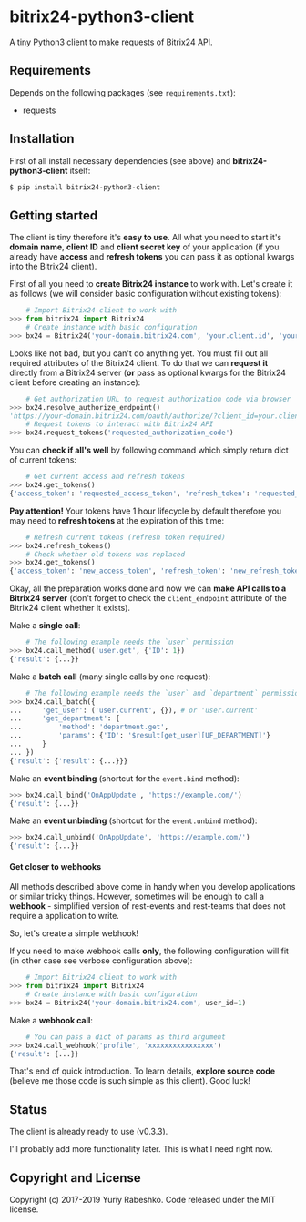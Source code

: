 # bitrix24-python3-client
A tiny Python3 client to make requests of Bitrix24 API.

## Requirements
Depends on the following packages (see `requirements.txt`):
- requests

## Installation
First of all install necessary dependencies (see above) and **bitrix24-python3-client** itself:

```bash
$ pip install bitrix24-python3-client
```

## Getting started

The client is tiny therefore it's **easy to use**. All what you need to start it's **domain name**, **client ID** and **client secret key** of your application (if you already have **access** and **refresh tokens** you can pass it as optional kwargs into the Bitrix24 client).  

First of all you need to **create Bitrix24 instance** to work with. Let's create it as follows (we will consider basic configuration without existing tokens):

```python
    # Import Bitrix24 client to work with
>>> from bitrix24 import Bitrix24
    # Create instance with basic configuration
>>> bx24 = Bitrix24('your-domain.bitrix24.com', 'your.client.id', 'your_client_secret')
```

Looks like not bad, but you can't do anything yet. You must fill out all required attributes of the Bitrix24 client. To do that we can **request it** directly from a Bitrix24 server (**or** pass as optional kwargs for the Bitrix24 client before creating an instance):  

```python
    # Get authorization URL to request authorization code via browser
>>> bx24.resolve_authorize_endpoint()
'https://your-domain.bitrix24.com/oauth/authorize/?client_id=your.client.id&response_type=code'
    # Request tokens to interact with Bitrix24 API
>>> bx24.request_tokens('requested_authorization_code')
```

You can **check if all's well** by following command which simply return dict of current tokens:

```python
    # Get current access and refresh tokens
>>> bx24.get_tokens()
{'access_token': 'requested_access_token', 'refresh_token': 'requested_refresh_token'}
```

**Pay attention!** Your tokens have 1 hour lifecycle by default therefore you may need to **refresh tokens** at the expiration of this time:

```python
    # Refresh current tokens (refresh token required)
>>> bx24.refresh_tokens()
    # Check whether old tokens was replaced
>>> bx24.get_tokens()
{'access_token': 'new_access_token', 'refresh_token': 'new_refresh_token'}
```

Okay, all the preparation works done and now we can **make API calls to a Bitrix24 server** (don't forget to check the `client_endpoint` attribute of the Bitrix24 client whether it exists).

Make a **single call**:

```python
    # The following example needs the `user` permission
>>> bx24.call_method('user.get', {'ID': 1})
{'result': {...}}
```

Make a **batch call** (many single calls by one request):

```python
    # The following example needs the `user` and `department` permissions
>>> bx24.call_batch({
...     'get_user': ('user.current', {}), # or 'user.current'
...     'get_department': {
...         'method': 'department.get',
...         'params': {'ID': '$result[get_user][UF_DEPARTMENT]'}
...     }
... })
{'result': {'result': {...}}}
```

Make an **event binding** (shortcut for the `event.bind` method):

```python
>>> bx24.call_bind('OnAppUpdate', 'https://example.com/')
{'result': {...}}
```

Make an **event unbinding** (shortcut for the `event.unbind` method):

```python
>>> bx24.call_unbind('OnAppUpdate', 'https://example.com/')
{'result': {...}}
```

#### Get closer to webhooks

All methods described above come in handy when you develop applications or similar tricky things. However, sometimes will be enough to call a **webhook** - simplified version of rest-events and rest-teams that does not require a application to write.

So, let's create a simple webhook!

If you need to make webhook calls **only**, the following configuration will fit (in other case see verbose configuration above):

```python
    # Import Bitrix24 client to work with
>>> from bitrix24 import Bitrix24
    # Create instance with basic configuration
>>> bx24 = Bitrix24('your-domain.bitrix24.com', user_id=1)
```

Make a **webhook call**:

```python
    # You can pass a dict of params as third argument
>>> bx24.call_webhook('profile', 'xxxxxxxxxxxxxxxx')
{'result': {...}}
```


That's end of quick introduction. To learn details, **explore source code** (believe me those code is such simple as this client). Good luck!

## Status
The client is already ready to use (v0.3.3).

I'll probably add more functionality later. This is what I need right now.

## Copyright and License
Copyright (c) 2017-2019 Yuriy Rabeshko. Code released under the MIT license.
